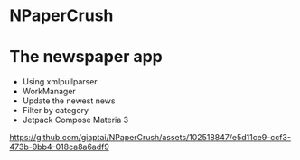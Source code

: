 # NPaperCrush
<h1>The newspaper app</h1>
<ul>
  <li>Using xmlpullparser</li>
  <li>WorkManager</li>
  <li>Update the newest news</li>
  <li>Filter by category</li>
  <li>Jetpack Compose Materia 3</li>
</ul>

https://github.com/giaptai/NPaperCrush/assets/102518847/e5d11ce9-ccf3-473b-9bb4-018ca8a6adf9


